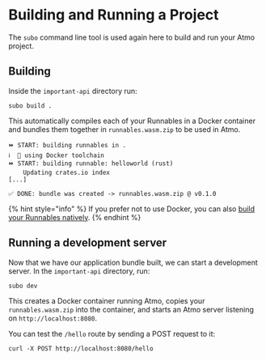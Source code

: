 # Building and Running a Project

The `subo` command line tool is used again here to build and run your Atmo project.

## Building

Inside the `important-api` directory run: 

```
subo build .
```

This automatically compiles each of your Runnables in a Docker container and bundles them together in `runnables.wasm.zip` to be used in Atmo. 

```
⏩ START: building runnables in .
ℹ️  🐳 using Docker toolchain
⏩ START: building runnable: helloworld (rust)
    Updating crates.io index
[...]

✅ DONE: bundle was created -> runnables.wasm.zip @ v0.1.0
```

{% hint style="info" %}
If you prefer not to use Docker, you can also [build your Runnables natively](https://github.com/suborbital/subo/blob/main/docs/get-started.md#building-without-docker).
{% endhint %}

## Running a development server

Now that we have our application bundle built, we can start a development server. In the `important-api` directory, run:

```
subo dev
```

This creates a Docker container running Atmo, copies your `runnables.wasm.zip` into the container, and starts an Atmo server listening on `http://localhost:8080`.

You can test the `/hello` route by sending a POST request to it:

```
curl -X POST http://localhost:8080/hello
```